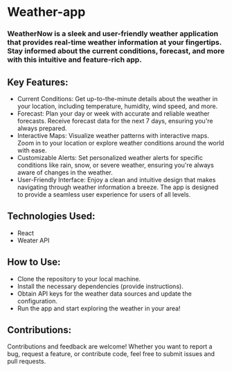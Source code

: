 # Weather-app
### WeatherNow is a sleek and user-friendly weather application that provides real-time weather information at your fingertips. Stay informed about the current conditions, forecast, and more with this intuitive and feature-rich app.

## Key Features:
* Current Conditions: Get up-to-the-minute details about the weather in your location, including temperature, humidity, wind speed, and more.
* Forecast: Plan your day or week with accurate and reliable weather forecasts. Receive forecast data for the next 7 days, ensuring you're always prepared.
* Interactive Maps: Visualize weather patterns with interactive maps. Zoom in to your location or explore weather conditions around the world with ease.
* Customizable Alerts: Set personalized weather alerts for specific conditions like rain, snow, or severe weather, ensuring you're always aware of changes in the weather.
* User-Friendly Interface: Enjoy a clean and intuitive design that makes navigating through weather information a breeze. The app is designed to provide a seamless user experience for users of all levels.

## Technologies Used:
* React
* Weater API

## How to Use:
* Clone the repository to your local machine.
* Install the necessary dependencies (provide instructions).
* Obtain API keys for the weather data sources and update the configuration.
* Run the app and start exploring the weather in your area!

## Contributions:
Contributions and feedback are welcome! Whether you want to report a bug, request a feature, or contribute code, feel free to submit issues and pull requests.
